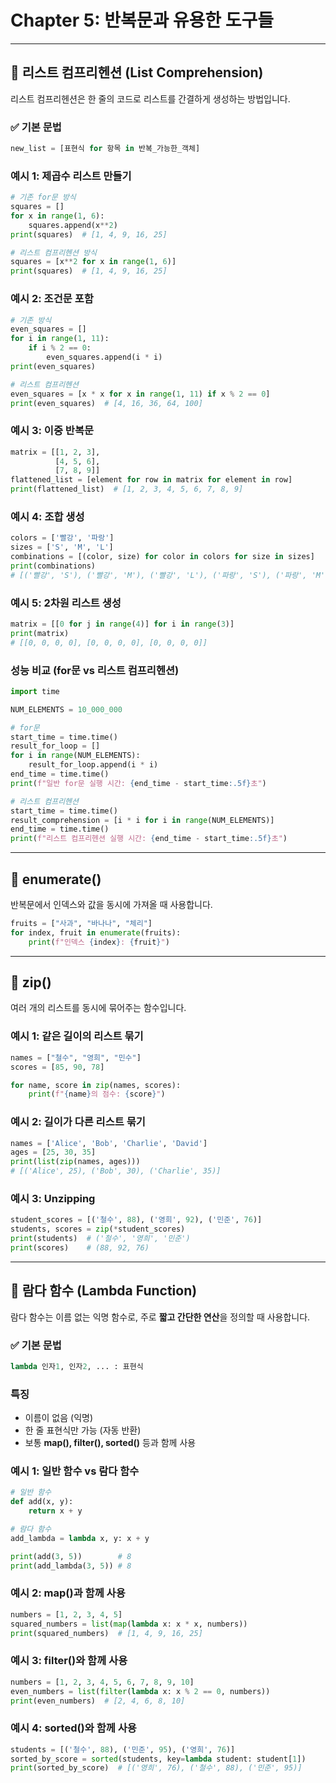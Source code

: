# Chapter 5: 반복문과 유용한 도구들

---

## 🔹 리스트 컴프리헨션 (List Comprehension)
리스트 컴프리헨션은 한 줄의 코드로 리스트를 간결하게 생성하는 방법입니다.

### ✅ 기본 문법
```python
new_list = [표현식 for 항목 in 반복_가능한_객체]
```

### 예시 1: 제곱수 리스트 만들기
```python
# 기존 for문 방식
squares = []
for x in range(1, 6):
    squares.append(x**2)
print(squares)  # [1, 4, 9, 16, 25]

# 리스트 컴프리헨션 방식
squares = [x**2 for x in range(1, 6)]
print(squares)  # [1, 4, 9, 16, 25]
```

### 예시 2: 조건문 포함
```python
# 기존 방식
even_squares = []
for i in range(1, 11):
    if i % 2 == 0:
        even_squares.append(i * i)
print(even_squares)

# 리스트 컴프리헨션
even_squares = [x * x for x in range(1, 11) if x % 2 == 0]
print(even_squares)  # [4, 16, 36, 64, 100]
```

### 예시 3: 이중 반복문
```python
matrix = [[1, 2, 3],
          [4, 5, 6],
          [7, 8, 9]]
flattened_list = [element for row in matrix for element in row]
print(flattened_list)  # [1, 2, 3, 4, 5, 6, 7, 8, 9]
```

### 예시 4: 조합 생성
```python
colors = ['빨강', '파랑']
sizes = ['S', 'M', 'L']
combinations = [(color, size) for color in colors for size in sizes]
print(combinations)
# [('빨강', 'S'), ('빨강', 'M'), ('빨강', 'L'), ('파랑', 'S'), ('파랑', 'M'), ('파랑', 'L')]
```

### 예시 5: 2차원 리스트 생성
```python
matrix = [[0 for j in range(4)] for i in range(3)]
print(matrix)
# [[0, 0, 0, 0], [0, 0, 0, 0], [0, 0, 0, 0]]
```

### 성능 비교 (for문 vs 리스트 컴프리헨션)
```python
import time

NUM_ELEMENTS = 10_000_000

# for문
start_time = time.time()
result_for_loop = []
for i in range(NUM_ELEMENTS):
    result_for_loop.append(i * i)
end_time = time.time()
print(f"일반 for문 실행 시간: {end_time - start_time:.5f}초")

# 리스트 컴프리헨션
start_time = time.time()
result_comprehension = [i * i for i in range(NUM_ELEMENTS)]
end_time = time.time()
print(f"리스트 컴프리헨션 실행 시간: {end_time - start_time:.5f}초")
```

---

## 🔹 enumerate()
반복문에서 인덱스와 값을 동시에 가져올 때 사용합니다.

```python
fruits = ["사과", "바나나", "체리"]
for index, fruit in enumerate(fruits):
    print(f"인덱스 {index}: {fruit}")
```

---

## 🔹 zip()
여러 개의 리스트를 동시에 묶어주는 함수입니다.

### 예시 1: 같은 길이의 리스트 묶기
```python
names = ["철수", "영희", "민수"]
scores = [85, 90, 78]

for name, score in zip(names, scores):
    print(f"{name}의 점수: {score}")
```

### 예시 2: 길이가 다른 리스트 묶기
```python
names = ['Alice', 'Bob', 'Charlie', 'David']
ages = [25, 30, 35]
print(list(zip(names, ages)))
# [('Alice', 25), ('Bob', 30), ('Charlie', 35)]
```

### 예시 3: Unzipping
```python
student_scores = [('철수', 88), ('영희', 92), ('민준', 76)]
students, scores = zip(*student_scores)
print(students)  # ('철수', '영희', '민준')
print(scores)    # (88, 92, 76)
```

---

## 🔹 람다 함수 (Lambda Function)
람다 함수는 이름 없는 익명 함수로, 주로 **짧고 간단한 연산**을 정의할 때 사용합니다.

### ✅ 기본 문법
```python
lambda 인자1, 인자2, ... : 표현식
```

### 특징
- 이름이 없음 (익명)
- 한 줄 표현식만 가능 (자동 반환)
- 보통 **map(), filter(), sorted()** 등과 함께 사용

### 예시 1: 일반 함수 vs 람다 함수
```python
# 일반 함수
def add(x, y):
    return x + y

# 람다 함수
add_lambda = lambda x, y: x + y

print(add(3, 5))        # 8
print(add_lambda(3, 5)) # 8
```

### 예시 2: map()과 함께 사용
```python
numbers = [1, 2, 3, 4, 5]
squared_numbers = list(map(lambda x: x * x, numbers))
print(squared_numbers)  # [1, 4, 9, 16, 25]
```

### 예시 3: filter()와 함께 사용
```python
numbers = [1, 2, 3, 4, 5, 6, 7, 8, 9, 10]
even_numbers = list(filter(lambda x: x % 2 == 0, numbers))
print(even_numbers)  # [2, 4, 6, 8, 10]
```

### 예시 4: sorted()와 함께 사용
```python
students = [('철수', 88), ('민준', 95), ('영희', 76)]
sorted_by_score = sorted(students, key=lambda student: student[1])
print(sorted_by_score)  # [('영희', 76), ('철수', 88), ('민준', 95)]
```
